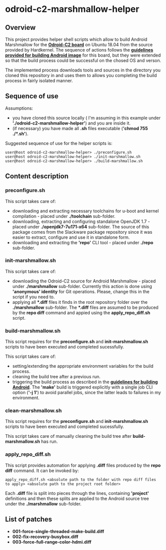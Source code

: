 # odroid-c2-marshmallow-helper

## Overview
This project provides helper shell scripts which allow to build Android Marshmallow for the **[Odroid-C2 board](https://www.hardkernel.com/main/products/prdt_info.php?g_code=G145457216438)**  on Ubuntu 18.04 from the source provided by Hardkernel. The sequence of actions follows the **[guidelines provided for building Android image](https://wiki.odroid.com/odroid-c2/software/building_android)** for this board, but they were extended so that the build process could be successful on the chosed OS and verson.

The implemented process downloads tools and sources in the directory you cloned this repository in and uses them to allows you completing the build process in fairly isolated manner.

## Sequence of use
Assumptions:
- you have cloned this source locally ( I'm assuming in this example under **'./odroid-c2-marshmallow-helper'**) and you are inside it.
- (if necessary) you have made all **.sh** files executable (**'chmod 755 ./*.sh'**).

Suggested sequence of use for the helper scripts is:
```
user@host odroid-c2-marshmallow-helper> ./preconfigure.sh
user@host odroid-c2-marshmallow-helper> ./init-marshmallow.sh
user@host odroid-c2-marshmallow-helper> ./build-marshmallow.sh
```
## Content description

### preconfigure.sh
This script takes care of:
- downloading and extracting necessary toolchains for u-boot and kernel compilation - placed under **./toolchain** sub-folder.
- downloading, extracting and configuring standalone OpenJDK 1.7 - placed under **./openjdk7-7u171-x64** sub-folder. The source of this package comes from the Slackware package repository since it was easier to extract, configure and use it in standalone form.
- downloading and extracting the **'repo'** CLI tool - placed under **./repo** sub-folder.

### init-marshmallow.sh
This script takes care of:
- downloading the Odroid-C2 source for Android Marshmallow - placed under **./marshmallow** sub-folder. Currently this action is done using **'anonymous' identity** for Git operations. Please, change this in the script if you need to.
- applying all __*.diff__ files it finds in the root repository folder over the **./marshmallow** sub-folder. The __*.diff__ files are assumed to be produced by the **repo diff** command and appied using the **apply_repo_diff.sh** script.

### build-marshmallow.sh
This script requires for the **preconfigure.sh** and **init-marshmallow.sh** scripts to have been executed and completed sucessfully.

This script takes care of:
- setting/extending the appropriate environment variables for the build process.
- cleaning the build tree after a previous run.
- triggering the build process as described in the **[guidelines for building Android](https://wiki.odroid.com/odroid-c2/software/building_android)**. The **'make'** build is triggered explicitly with a single job CLI option (**'-j 1'**) to avoid parallel jobs, since the latter leads to failures in my environment.

### clean-marshmallow.sh
This script requires for the **preconfigure.sh** and **init-marshmallow.sh** scripts to have been executed and completed sucessfully.

This script takes care of manually cleaning the build tree after **build-marshmallow.sh** has run.

### apply_repo_diff.sh
This script provides automation for applying **.diff** files produced by the **repo diff** command. It can be invoked by:
```
apply_repo_diff.sh <absolute path to the folder with repo diff files to apply> <absolute path to the project root folder>
```
Each **.diff** file is split into pieces through the lines, containing **'project'** definitions and then these splits are applied to the Android source tree under the **./marshmallow** sub-folder.

## List of patches
- **001-force-single-threaded-make-build.diff**
- **002-fix-recovery-busybox.diff**
- **003-force-full-range-color-hdmi.diff**

